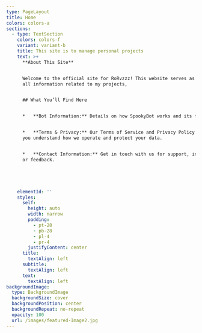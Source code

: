 ```yaml
---
type: PageLayout
title: Home
colors: colors-a
sections:
  - type: TextSection
    colors: colors-f
    variant: variant-b
    title: This site is to manage personal projects
    text: >+
      **About This Site**


      Welcome to the official site for RoRvzzz! This website serves as a hub for
      all information related to my projects, 


      ## What You’ll Find Here


      *   **Bot Information:** Details on how SpookyBot works and its features.


      *   **Terms & Privacy:** Our Terms of Service and Privacy Policy to help
      you understand how we operate and protect your data.


      *   **Contact Information:** Get in touch with us for support, inquiries,
      or feedback.





    elementId: ''
    styles:
      self:
        height: auto
        width: narrow
        padding:
          - pt-28
          - pb-28
          - pl-4
          - pr-4
        justifyContent: center
      title:
        textAlign: left
      subtitle:
        textAlign: left
      text:
        textAlign: left
backgroundImage:
  type: BackgroundImage
  backgroundSize: cover
  backgroundPosition: center
  backgroundRepeat: no-repeat
  opacity: 100
  url: /images/featured-Image2.jpg
---
```

